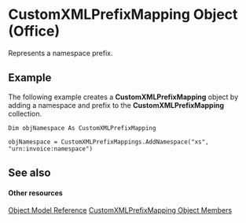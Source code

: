 
# CustomXMLPrefixMapping Object (Office)

Represents a namespace prefix.


## Example

The following example creates a  **CustomXMLPrefixMapping** object by adding a namespace and prefix to the **CustomXMLPrefixMapping** collection.


```
Dim objNamespace As CustomXMLPrefixMapping 
 
objNamespace = CustomXMLPrefixMappings.AddNamespace("xs", "urn:invoice:namespace") 

```


## See also


#### Other resources


[Object Model Reference](http://msdn.microsoft.com/library/499c789a-aba2-0fad-649a-0ea964cd3b5e%28Office.15%29.aspx)
[CustomXMLPrefixMapping Object Members](c06ef133-3b0d-d1b3-f488-bc46a49018d4.md)
